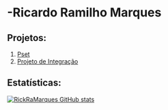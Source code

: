 # -Ricardo Ramilho Marques

## Projetos:
1. [Pset](https://github.com/RickRaMarques/uvv_bd1_cc1ma)
2. [Projeto de Integração](https://github.com/RickRaMarques/Projeto-Integrado-CC1MA)

## Estatísticas:
[![RickRaMarques GitHub stats](https://github-readme-stats.vercel.app/api?username=RickRaMarques&theme=dark)](https://github.com/RickRaMarques/github-readme-stats)


